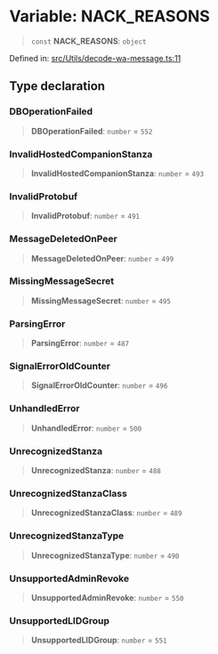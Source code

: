 # Variable: NACK\_REASONS

> `const` **NACK\_REASONS**: `object`

Defined in: [src/Utils/decode-wa-message.ts:11](https://github.com/Fokusdotid/Baileys/blob/d7495b24bcd136e35724329fba661cfcc0bc8eed/src/Utils/decode-wa-message.ts#L11)

## Type declaration

### DBOperationFailed

> **DBOperationFailed**: `number` = `552`

### InvalidHostedCompanionStanza

> **InvalidHostedCompanionStanza**: `number` = `493`

### InvalidProtobuf

> **InvalidProtobuf**: `number` = `491`

### MessageDeletedOnPeer

> **MessageDeletedOnPeer**: `number` = `499`

### MissingMessageSecret

> **MissingMessageSecret**: `number` = `495`

### ParsingError

> **ParsingError**: `number` = `487`

### SignalErrorOldCounter

> **SignalErrorOldCounter**: `number` = `496`

### UnhandledError

> **UnhandledError**: `number` = `500`

### UnrecognizedStanza

> **UnrecognizedStanza**: `number` = `488`

### UnrecognizedStanzaClass

> **UnrecognizedStanzaClass**: `number` = `489`

### UnrecognizedStanzaType

> **UnrecognizedStanzaType**: `number` = `490`

### UnsupportedAdminRevoke

> **UnsupportedAdminRevoke**: `number` = `550`

### UnsupportedLIDGroup

> **UnsupportedLIDGroup**: `number` = `551`
